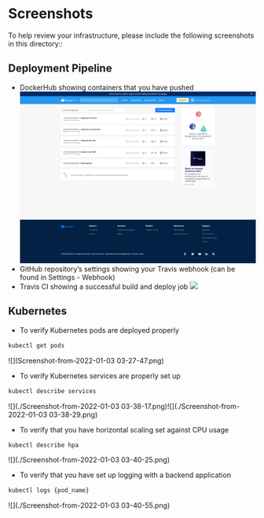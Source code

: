 # Screenshots
To help review your infrastructure, please include the following screenshots in this directory::

## Deployment Pipeline
* DockerHub showing containers that you have pushed
![](screencapture-hub-docker-2022-01-03-03_29_07.png)
* GitHub repository’s settings showing your Travis webhook (can be found in Settings - Webhook)
* Travis CI showing a successful build and deploy job
![](screencapture-app-travis-ci-2022-01-03-03_35_52.png)
## Kubernetes
* To verify Kubernetes pods are deployed properly
```bash
kubectl get pods
```
![](Screenshot-from-2022-01-03 03-27-47.png)
* To verify Kubernetes services are properly set up
```bash
kubectl describe services
```
![](./Screenshot-from-2022-01-03 03-38-17.png)![](./Screenshot-from-2022-01-03 03-38-29.png)

* To verify that you have horizontal scaling set against CPU usage
```bash
kubectl describe hpa
```

![](./Screenshot-from-2022-01-03 03-40-25.png)

* To verify that you have set up logging with a backend application
```bash
kubectl logs {pod_name}
```

![](./Screenshot-from-2022-01-03 03-40-55.png)
